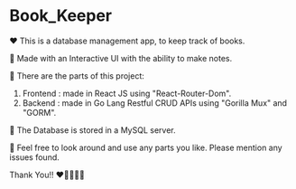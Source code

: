 # Book_Keeper
❤️ This is a database management app, to keep track of books.

💜 Made with an Interactive UI with the ability to make notes.
  
  
💙 There are the parts of this project:
  1. Frontend : made in React JS using "React-Router-Dom".
  2. Backend : made in Go Lang Restful CRUD APIs using "Gorilla Mux" and "GORM".

💚 The Database is stored in a MySQL server.

💛 Feel free to look around and use any parts you like. Please mention any issues found.

Thank You!!
❤️💜💙💚💛
